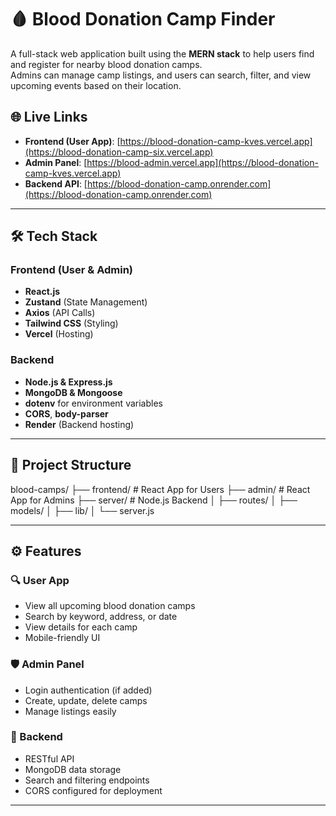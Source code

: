 

# 🩸 Blood Donation Camp Finder

A full-stack web application built using the **MERN stack** to help users find and register for nearby blood donation camps.  
Admins can manage camp listings, and users can search, filter, and view upcoming events based on their location.

## 🌐 Live Links

- **Frontend (User App)**: [https://blood-donation-camp-kves.vercel.app](https://blood-donation-camp-six.vercel.app)
- **Admin Panel**: [https://blood-admin.vercel.app](https://blood-donation-camp-kves.vercel.app)
- **Backend API**: [https://blood-donation-camp.onrender.com](https://blood-donation-camp.onrender.com)

---

## 🛠️ Tech Stack

### Frontend (User & Admin)
- **React.js**
- **Zustand** (State Management)
- **Axios** (API Calls)
- **Tailwind CSS** (Styling)
- **Vercel** (Hosting)

### Backend
- **Node.js & Express.js**
- **MongoDB & Mongoose**
- **dotenv** for environment variables
- **CORS**, **body-parser**
- **Render** (Backend hosting)

---

## 📂 Project Structure

blood-camps/
├── frontend/ # React App for Users
├── admin/ # React App for Admins
├── server/ # Node.js Backend
│ ├── routes/
│ ├── models/
│ ├── lib/
│ └── server.js



---

## ⚙️ Features

### 🔍 User App
- View all upcoming blood donation camps
- Search by keyword, address, or date
- View details for each camp
- Mobile-friendly UI

### 🛡️ Admin Panel
- Login authentication (if added)
- Create, update, delete camps
- Manage listings easily

### 📡 Backend
- RESTful API
- MongoDB data storage
- Search and filtering endpoints
- CORS configured for deployment

---




